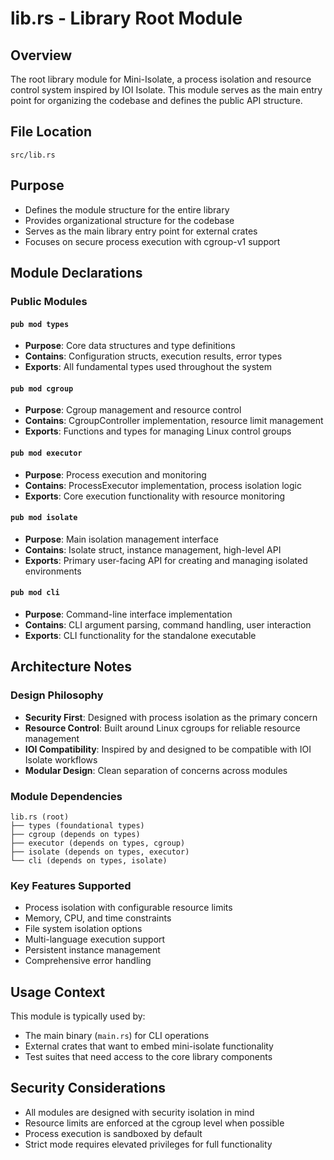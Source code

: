 # lib.rs - Library Root Module

## Overview
The root library module for Mini-Isolate, a process isolation and resource control system inspired by IOI Isolate. This module serves as the main entry point for organizing the codebase and defines the public API structure.

## File Location
`src/lib.rs`

## Purpose
- Defines the module structure for the entire library
- Provides organizational structure for the codebase
- Serves as the main library entry point for external crates
- Focuses on secure process execution with cgroup-v1 support

## Module Declarations

### Public Modules

#### `pub mod types`
- **Purpose**: Core data structures and type definitions
- **Contains**: Configuration structs, execution results, error types
- **Exports**: All fundamental types used throughout the system

#### `pub mod cgroup`
- **Purpose**: Cgroup management and resource control
- **Contains**: CgroupController implementation, resource limit management
- **Exports**: Functions and types for managing Linux control groups

#### `pub mod executor`  
- **Purpose**: Process execution and monitoring
- **Contains**: ProcessExecutor implementation, process isolation logic
- **Exports**: Core execution functionality with resource monitoring

#### `pub mod isolate`
- **Purpose**: Main isolation management interface
- **Contains**: Isolate struct, instance management, high-level API
- **Exports**: Primary user-facing API for creating and managing isolated environments

#### `pub mod cli`
- **Purpose**: Command-line interface implementation
- **Contains**: CLI argument parsing, command handling, user interaction
- **Exports**: CLI functionality for the standalone executable

## Architecture Notes

### Design Philosophy
- **Security First**: Designed with process isolation as the primary concern
- **Resource Control**: Built around Linux cgroups for reliable resource management  
- **IOI Compatibility**: Inspired by and designed to be compatible with IOI Isolate workflows
- **Modular Design**: Clean separation of concerns across modules

### Module Dependencies
```
lib.rs (root)
├── types (foundational types)
├── cgroup (depends on types)
├── executor (depends on types, cgroup)
├── isolate (depends on types, executor)
└── cli (depends on types, isolate)
```

### Key Features Supported
- Process isolation with configurable resource limits
- Memory, CPU, and time constraints
- File system isolation options
- Multi-language execution support
- Persistent instance management
- Comprehensive error handling

## Usage Context
This module is typically used by:
- The main binary (`main.rs`) for CLI operations
- External crates that want to embed mini-isolate functionality
- Test suites that need access to the core library components

## Security Considerations
- All modules are designed with security isolation in mind
- Resource limits are enforced at the cgroup level when possible
- Process execution is sandboxed by default
- Strict mode requires elevated privileges for full functionality